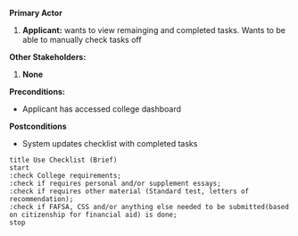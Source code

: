 **Primary Actor**
1. **Applicant:** wants to view remainging and completed tasks. Wants to be able to manually check tasks off 

**Other Stakeholders:**
1. **None**

**Preconditions:**
* Applicant has accessed college dashboard

**Postconditions**
* System updates checklist with completed tasks

```plantuml
title Use Checklist (Brief)
start
:check College requirements;
:check if requires personal and/or supplement essays;
:check if requires other material (Standard test, letters of recommendation);
:check if FAFSA, CSS and/or anything else needed to be submitted(based on citizenship for financial aid) is done;
stop
```
